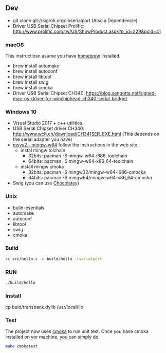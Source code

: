 #

## Dev

- git clone git://sigrok.org/libserialport (Also a Dependencie)
- Driver USB Serial Chipset Prolific: <http://www.prolific.com.tw/US/ShowProduct.aspx?p_id=229&pcid=41>

### macOS

This instructiosn asume you have [homebrew](https://brew.sh/) installed.

- brew install automake
- brew install autoconf
- brew install libtool
- brew install swig
- brew install cmoka
- Driver USB Serial Chipset CH340: <https://blog.sengotta.net/signed-mac-os-driver-for-winchiphead-ch340-serial-bridge/>

### Windows 10

- Visual Studio 2017 + c++ utilities.
- USB Serial Chipset driver CH340: <http://www.wch.cn/download/CH341SER_EXE.html> (This depends on the serial adapter you have)
- [msys2 - mingw-w64](http://www.msys2.org/) follow the instructions in the web site.
    - instal mingw tolchain
        - 32bits: pacman -S mingw-w64-i686-toolchain
        - 64bits: pacman -S mingw-w64-x86_64-toolchain
    - install mingw cmoka
        - 32bits: pacman -S mingw32/mingw-w64-i686-cmocka
        - 64bits: pacman -S mingw64/mingw-w64-x86_64-cmocka
- Swig (you can use [Chocolatey](https://chocolatey.org/))

### Unix

- build-esentials
- automake
- autoconf
- libtool
- swig
- cmoka


### Build

```bash
cc src/hello.c -o build/hello -lserialport
```

### RUN

```bash
./build/hello
```

### Install

cp buid/transbank.dylib /usr/local/lib

### Test
The project now uses [cmoka](https://cmocka.org) to run unit test.
Once you have cmoka installed on yor machine, you can simply do

```bash
make cmokatest
```
